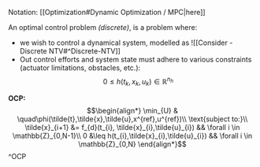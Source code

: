 Notation: [[Optimization#Dynamic Optimization / MPC|here]]

An optimal control problem *(discrete)*, is a problem where:
- we wish to control a dynamical system, modelled as ![[Consider - Discrete NTV#^Discrete-NTV]]
- Out control efforts and system state must adhere to various constraints (actuator limitations, obstacles, etc.):
$$0\leq h(t_{k},x_{k},u_{k})\in \mathbb{R}^{n_{h}}$$

**OCP:**
$$\begin{align*}
\min_{U} & \quad\phi(\tilde{t},\tilde{x},\tilde{u},x^{ref},u^{ref})\\
\text{subject to:}\\
\tilde{x}_{i+1} &= f_{d}(t_{i}, \tilde{x}_{i},\tilde{u}_{i}) && \forall i \in \mathbb{Z}_{0,N-1}\\
0 &\leq h(t_{i},\tilde{x}_{i},\tilde{u}_{i}) && \forall i \in \mathbb{Z}_{0,N}
\end{align*}$$
^OCP

